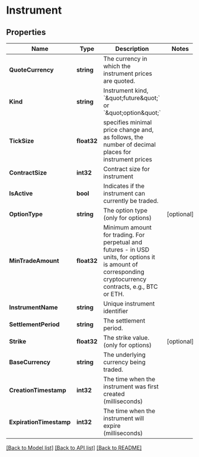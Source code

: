 # Instrument

## Properties

Name | Type | Description | Notes
------------ | ------------- | ------------- | -------------
**QuoteCurrency** | **string** | The currency in which the instrument prices are quoted. | 
**Kind** | **string** | Instrument kind, &#x60;\&quot;future\&quot;&#x60; or &#x60;\&quot;option\&quot;&#x60; | 
**TickSize** | **float32** | specifies minimal price change and, as follows, the number of decimal places for instrument prices | 
**ContractSize** | **int32** | Contract size for instrument | 
**IsActive** | **bool** | Indicates if the instrument can currently be traded. | 
**OptionType** | **string** | The option type (only for options) | [optional] 
**MinTradeAmount** | **float32** | Minimum amount for trading. For perpetual and futures - in USD units, for options it is amount of corresponding cryptocurrency contracts, e.g., BTC or ETH. | 
**InstrumentName** | **string** | Unique instrument identifier | 
**SettlementPeriod** | **string** | The settlement period. | 
**Strike** | **float32** | The strike value. (only for options) | [optional] 
**BaseCurrency** | **string** | The underlying currency being traded. | 
**CreationTimestamp** | **int32** | The time when the instrument was first created (milliseconds) | 
**ExpirationTimestamp** | **int32** | The time when the instrument will expire (milliseconds) | 

[[Back to Model list]](../README.md#documentation-for-models) [[Back to API list]](../README.md#documentation-for-api-endpoints) [[Back to README]](../README.md)


